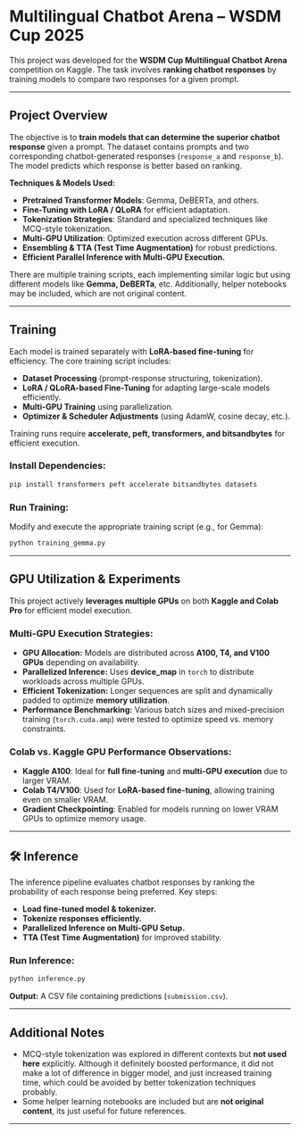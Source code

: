 
# **Multilingual Chatbot Arena – WSDM Cup 2025**  

This project was developed for the **WSDM Cup Multilingual Chatbot Arena** competition on Kaggle. The task involves **ranking chatbot responses** by training models to compare two responses for a given prompt.  

---

## **Project Overview**  

The objective is to **train models that can determine the superior chatbot response** given a prompt. The dataset contains prompts and two corresponding chatbot-generated responses (`response_a` and `response_b`). The model predicts which response is better based on ranking.  

**Techniques & Models Used:**  
- **Pretrained Transformer Models**: Gemma, DeBERTa, and others.  
- **Fine-Tuning with LoRA / QLoRA** for efficient adaptation.  
- **Tokenization Strategies**: Standard and specialized techniques like MCQ-style tokenization.  
- **Multi-GPU Utilization**: Optimized execution across different GPUs.  
- **Ensembling & TTA (Test Time Augmentation)** for robust predictions.  
- **Efficient Parallel Inference with Multi-GPU Execution.**  

There are multiple training scripts, each implementing similar logic but using different models like **Gemma, DeBERTa**, etc. Additionally, helper notebooks may be included, which are not original content.

---

## **Training**  

Each model is trained separately with **LoRA-based fine-tuning** for efficiency. The core training script includes:  
- **Dataset Processing** (prompt-response structuring, tokenization).  
- **LoRA / QLoRA-based Fine-Tuning** for adapting large-scale models efficiently.  
- **Multi-GPU Training** using parallelization.  
- **Optimizer & Scheduler Adjustments** (using AdamW, cosine decay, etc.).  

Training runs require **accelerate, peft, transformers, and bitsandbytes** for efficient execution.  

### **Install Dependencies:**  
```bash
pip install transformers peft accelerate bitsandbytes datasets
```

### **Run Training:**  
Modify and execute the appropriate training script (e.g., for Gemma):  
```python
python training_gemma.py
```

---

## **GPU Utilization & Experiments**  

This project actively **leverages multiple GPUs** on both **Kaggle and Colab Pro** for efficient model execution.  

### **Multi-GPU Execution Strategies:**  
- **GPU Allocation:** Models are distributed across **A100, T4, and V100 GPUs** depending on availability.  
- **Parallelized Inference:** Uses **device_map** in `torch` to distribute workloads across multiple GPUs.  
- **Efficient Tokenization:** Longer sequences are split and dynamically padded to optimize **memory utilization**.  
- **Performance Benchmarking:** Various batch sizes and mixed-precision training (`torch.cuda.amp`) were tested to optimize speed vs. memory constraints.  

### **Colab vs. Kaggle GPU Performance Observations:**  
- **Kaggle A100**: Ideal for **full fine-tuning** and **multi-GPU execution** due to larger VRAM.  
- **Colab T4/V100**: Used for **LoRA-based fine-tuning**, allowing training even on smaller VRAM.  
- **Gradient Checkpointing**: Enabled for models running on lower VRAM GPUs to optimize memory usage.  

---

## **🛠️ Inference**  

The inference pipeline evaluates chatbot responses by ranking the probability of each response being preferred. Key steps:  
- **Load fine-tuned model & tokenizer.**  
- **Tokenize responses efficiently.**  
- **Parallelized Inference on Multi-GPU Setup.**  
- **TTA (Test Time Augmentation)** for improved stability.  

### **Run Inference:**  
```python
python inference.py
```

**Output:** A CSV file containing predictions (`submission.csv`).  

---

## **Additional Notes**  

- MCQ-style tokenization was explored in different contexts but **not used here** explicitly. Although it definitely boosted performance, it did not make a lot of difference in bigger model, and just increased training time, which could be avoided by better tokenization techniques probably.
- Some helper learning notebooks are included but are **not original content**, its just useful for future references.  


---
